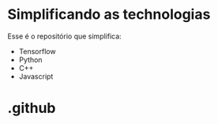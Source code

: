 # Simplificando as technologias

Esse é o repositório que simplifica:
- Tensorflow
- Python
- C++
- Javascript

# .github
